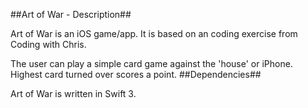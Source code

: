 ##Art of War - Description##

Art of War is an iOS game/app. It is based on an coding exercise from Coding with Chris. 

The user can play a simple card game against the 'house' or iPhone. Highest card turned over scores a point.
##Dependencies##

Art of War is written in Swift 3.
